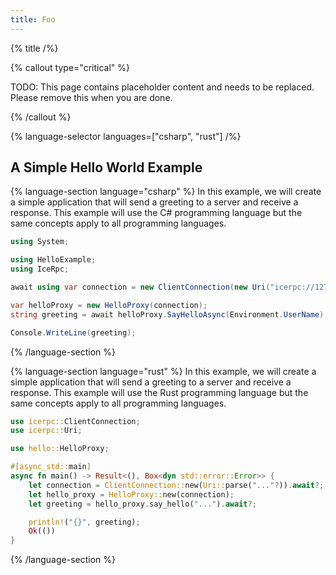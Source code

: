 ```yaml
---
title: Foo
---
```


{% title /%}

{% callout type="critical" %}

TODO: This page contains placeholder content and needs to be replaced. Please remove this when you are done.

{% /callout %}

{% language-selector languages=["csharp", "rust"] /%}

## A Simple Hello World Example

{% language-section language="csharp" %}
In this example, we will create a simple application that will send a greeting to a server and receive a response.
This example will use the C# programming language but the same concepts apply to all programming languages.

```csharp
using System;

using HelloExample;
using IceRpc;

await using var connection = new ClientConnection(new Uri("icerpc://127.0.0.1"));

var helloProxy = new HelloProxy(connection);
string greeting = await helloProxy.SayHelloAsync(Environment.UserName);

Console.WriteLine(greeting);
```

{% /language-section %}

{% language-section language="rust" %}
In this example, we will create a simple application that will send a greeting to a server and receive a response.
This example will use the Rust programming language but the same concepts apply to all programming languages.

```rust
use icerpc::ClientConnection;
use icerpc::Uri;

use hello::HelloProxy;

#[async_std::main]
async fn main() -> Result<(), Box<dyn std::error::Error>> {
    let connection = ClientConnection::new(Uri::parse("..."?)).await?;
    let hello_proxy = HelloProxy::new(connection);
    let greeting = hello_proxy.say_hello("...").await?;

    println!("{}", greeting);
    Ok(())
}
```

{% /language-section %}
